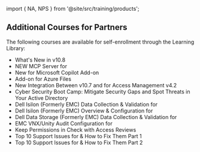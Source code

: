 import { NA, NPS } from '@site/src/training/products';

## Additional <NA /> Courses for Partners

The following courses are available for self-enrollment through the Learning Library:

* What's New in <NA /> v10.8
* NEW MCP Server for <NA />
* New <NA /> for Microsoft Copilot Add-on
* <NA /> Add-on for Azure Files
* New Integration Between <NA /> v10.7 and <NPS /> for Access Management v4.2
* Cyber Security Boot Camp: Mitigate Security Gaps and Spot Threats in Your Active Directory
* Dell Isilon (Formerly EMC) Data Collection & Validation for <NA />
* Dell Isilon (Formerly EMC) Overview & Configuration for <NA />
* Dell Data Storage (Formerly EMC) Data Collection & Validation for <NA />
* EMC VNX/Unity Audit Configuration for <NA />
* Keep Permissions in Check with <NA /> Access Reviews
* Top 10 Support Issues for <NA /> & How to Fix Them Part 1
* Top 10 Support Issues for <NA /> & How to Fix Them Part 2
